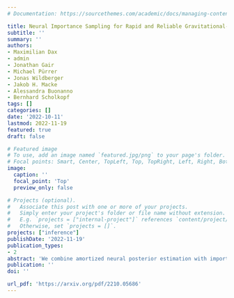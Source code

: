 ```yaml
---
# Documentation: https://sourcethemes.com/academic/docs/managing-content/

title: Neural Importance Sampling for Rapid and Reliable Gravitational-Wave Inference
subtitle: ''
summary: ''
authors:
- Maximilian Dax
- admin
- Jonathan Gair
- Michael Pürrer
- Jonas Wildberger
- Jakob H. Macke
- Alessandra Buonanno
- Bernhard Scholkopf
tags: []
categories: []
date: '2022-10-11'
lastmod: 2022-11-19
featured: true
draft: false

# Featured image
# To use, add an image named `featured.jpg/png` to your page's folder.
# Focal points: Smart, Center, TopLeft, Top, TopRight, Left, Right, BottomLeft, Bottom, BottomRight.
image:
  caption: ''
  focal_point: 'Top'
  preview_only: false

# Projects (optional).
#   Associate this post with one or more of your projects.
#   Simply enter your project's folder or file name without extension.
#   E.g. `projects = ["internal-project"]` references `content/project/deep-learning/index.md`.
#   Otherwise, set `projects = []`.
projects: ["inference"]
publishDate: '2022-11-19'
publication_types:
- 2
abstract: 'We combine amortized neural posterior estimation with importance sampling for fast and accurate gravitational-wave inference. We first generate a rapid proposal for the Bayesian posterior using neural networks, and then attach importance weights based on the underlying likelihood and prior. This provides (1) a corrected posterior free from network inaccuracies, (2) a performance diagnostic (the sample efficiency) for assessing the proposal and identifying failure cases, and (3) an unbiased estimate of the Bayesian evidence. By establishing this independent verification and correction mechanism we address some of the most frequent criticisms against deep learning for scientific inference. We carry out a large study analyzing 42 binary black hole mergers observed by LIGO and Virgo with the SEOBNRv4PHM and IMRPhenomXPHM waveform models. This shows a median sample efficiency of ≈10% (two orders-of-magnitude better than standard samplers) as well as a ten-fold reduction in the statistical uncertainty in the log evidence. Given these advantages, we expect a significant impact on gravitational-wave inference, and for this approach to serve as a paradigm for harnessing deep learning methods in scientific applications.'
publication: ''
doi: ''

url_pdf: 'https://arxiv.org/pdf/2210.05686'
---
```

